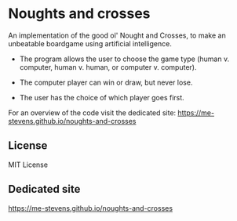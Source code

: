 # Noughts and crosses

An implementation of the good ol' Nought and Crosses, to make an unbeatable boardgame using artificial intelligence. 

- The program allows the user to choose the game type (human v. computer, human v. human, or computer v. computer).  

- The computer player can win or draw, but never lose.

- The user has the choice of which player goes first.

For an overview of the code visit the dedicated site: https://me-stevens.github.io/noughts-and-crosses


## License

MIT License

## Dedicated site

https://me-stevens.github.io/noughts-and-crosses
